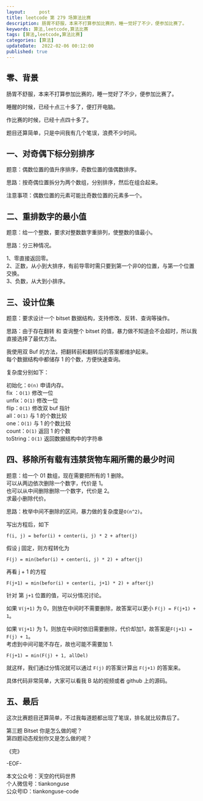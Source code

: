 ```yaml
---   
layout:     post  
title: leetcode 第 279 场算法比赛  
description: 肠胃不舒服，本来不打算参加比赛的，睡一觉好了不少，便参加比赛了。       
keywords: 算法,leetcode,算法比赛  
tags: [算法,leetcode,算法比赛]    
categories: [算法]  
updateDate:  2022-02-06 00:12:00  
published: true  
---  
```



## 零、背景  


肠胃不舒服，本来不打算参加比赛的，睡一觉好了不少，便参加比赛了。  


睡醒的时候，已经十点三十多了，便打开电脑。  


作比赛的时候，已经十点四十多了。  


题目还算简单，只是中间我有几个笔误，浪费不少时间。  


## 一、对奇偶下标分别排序  


题意：偶数位置的值升序排序，奇数位置的值偶数排序。  


思路：按奇偶位置拆分为两个数组，分别排序，然后在组合起来。  


注意事项：偶数位置的元素可能比奇数位置的元素多一个。  


## 二、重排数字的最小值  


题意：给一个整数，要求对整数数字重排列，使整数的值最小。  


思路：分三种情况。  


1、零直接返回零。  
2、正数，从小到大排序，有前导零时需只要到第一个非0的位置，与第一个位置交换。  
3、负数，从大到小排序。  



## 三、设计位集  


题意：要求设计一个 bitset 数据结构，支持修改、反转、查询等操作。  


思路：由于存在翻转 和 查询整个 bitset 的值，暴力做不知道会不会超时，所以我直接选择了最优方法。  


我使用双 Buf 的方法，把翻转前和翻转后的答案都维护起来。  
每个数据结构中都储存 1 的个数，方便快速查询。  


复杂度分别如下：  


初始化：`O(n)` 申请内存。  
fix ：`O(1)`  修改一位  
unfix：`O(1)` 修改一位  
flip：`O(1)` 修改双 buf 指针  
all：`O(1)` 与 1 的个数比较  
one：`O(1)` 与 1 的个数比较  
count：`O(1)` 返回 1 的个数  
toString：`O(1)` 返回数据结构中的字符串  



## 四、移除所有载有违禁货物车厢所需的最少时间  


题意：给一个 01 数组，现在需要把所有的 1 删除。  
可以从两边依次删除一个数字，代价是 1。  
也可以从中间删除删除一个数字，代价是 2。  
求最小删除代价。  



思路：枚举中间不删除的区间，暴力做的复杂度是`O(n^2)`。  


写出方程后，如下  


```
f(i, j) = befor(i) + center(i, j) * 2 + after(j)
```


假设 j 固定，则方程转化为  


```
F(j) = min(befor(i) + center(i, j) * 2) + after(j)
```

再看 j + 1 的方程  


```
F(j+1) = min(befor(i) + center(i, j+1) * 2) + after(j)
```

针对 第 `j+1` 位置的值，可以分情况讨论。  


如果 `V(j+1)` 为 0，则放在中间时不需要删除，故答案可以更小 `F(j) = F(j+1) + 1`。  


如果 `V(j+1)` 为 1，则放在中间时依旧需要删除，代价却加1，故答案是`F(j+1) = F(j) + 1`。  
考虑到中间可能不存在，故也可能不需要加 1.  


```
F(j+1) = min(F(j) + 1, allDel)
```


就这样，我们通过分情况就可以通过 `F(j)` 的答案计算出 `F(j+1)` 的答案来。  


具体代码非常简单，大家可以看我 B 站的视频或者 github 上的源码。  


## 五、最后  


这次比赛题目还算简单，不过我每道题都出现了笔误，排名就比较靠后了。  


第三题 Bitset 你是怎么做的呢？  
第四题动态规划你又是怎么做的呢？  



《完》  


-EOF-  



本文公众号：天空的代码世界  
个人微信号：tiankonguse  
公众号ID：tiankonguse-code  
  

